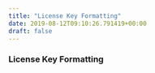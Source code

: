 ```yaml
---
title: "License Key Formatting"
date: 2019-08-12T09:10:26.791419+00:00
draft: false
---
```


### License Key Formatting
